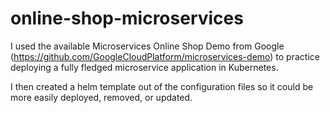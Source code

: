 # online-shop-microservices

I used the available Microservices Online Shop Demo from Google (https://github.com/GoogleCloudPlatform/microservices-demo) to practice deploying a fully fledged microservice application in Kubernetes.

I then created a helm template out of the configuration files so it could be more easily deployed, removed, or updated.

